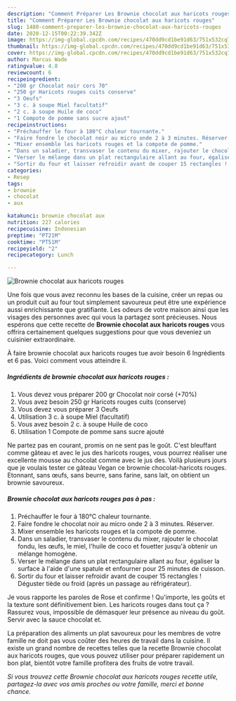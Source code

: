 ```yaml
---
description: "Comment Préparer Les Brownie chocolat aux haricots rouges"
title: "Comment Préparer Les Brownie chocolat aux haricots rouges"
slug: 1480-comment-preparer-les-brownie-chocolat-aux-haricots-rouges
date: 2020-12-15T00:22:39.342Z
image: https://img-global.cpcdn.com/recipes/470dd9cd1be91d63/751x532cq70/brownie-chocolat-aux-haricots-rouges-photo-principale-de-la-recette.jpg
thumbnail: https://img-global.cpcdn.com/recipes/470dd9cd1be91d63/751x532cq70/brownie-chocolat-aux-haricots-rouges-photo-principale-de-la-recette.jpg
cover: https://img-global.cpcdn.com/recipes/470dd9cd1be91d63/751x532cq70/brownie-chocolat-aux-haricots-rouges-photo-principale-de-la-recette.jpg
author: Marcus Wade
ratingvalue: 4.8
reviewcount: 6
recipeingredient:
- "200 gr Chocolat noir cors 70"
- "250 gr Haricots rouges cuits conserve"
- "3 Oeufs"
- "3 c. à soupe Miel facultatif"
- "2 c. à soupe Huile de coco"
- "1 Compote de pomme sans sucre ajout"
recipeinstructions:
- "Préchauffer le four à 180°C chaleur tournante."
- "Faire fondre le chocolat noir au micro onde 2 à 3 minutes. Réserver."
- "Mixer ensemble les haricots rouges et la compote de pomme."
- "Dans un saladier, transvaser le contenu du mixer, rajouter le chocolat fondu, les œufs, le miel, l&#39;huile de coco et fouetter jusqu&#39;à obtenir un mélange homogène."
- "Verser le mélange dans un plat rectangulaire allant au four, égaliser la surface à l&#39;aide d&#39;une spatule et enfourner pour 25 minutes de cuisson."
- "Sortir du four et laisser refroidir avant de couper 15 rectangles ! Déguster tiède ou froid (après un passage au réfrigérateur)."
categories:
- Resep
tags:
- brownie
- chocolat
- aux

katakunci: brownie chocolat aux 
nutrition: 227 calories
recipecuisine: Indonesian
preptime: "PT21M"
cooktime: "PT51M"
recipeyield: "2"
recipecategory: Lunch

---
```



![Brownie chocolat aux haricots rouges](https://img-global.cpcdn.com/recipes/470dd9cd1be91d63/751x532cq70/brownie-chocolat-aux-haricots-rouges-photo-principale-de-la-recette.jpg)

Une fois que vous avez reconnu les bases de la cuisine, créer un repas ou un produit cuit au four tout simplement savoureux peut être une expérience aussi enrichissante que gratifiante. Les odeurs de votre maison ainsi que les visages des personnes avec qui vous la partagez sont précieuses. Nous espérons que cette recette de <strong> Brownie chocolat aux haricots rouges </strong> vous offrira certainement quelques suggestions pour que vous deveniez un cuisinier extraordinaire.

<!--inarticleads1-->

À faire brownie chocolat aux haricots rouges tue avoir besoin 6 Ingrédients et 6 pas. Voici comment vous atteindre il.

##### Ingrédients de brownie chocolat aux haricots rouges :

1. Vous devez vous préparer 200 gr Chocolat noir corsé (+70%)
1. Vous avez besoin 250 gr Haricots rouges cuits (conserve)
1. Vous devez vous préparer 3 Oeufs
1. Utilisation 3 c. à soupe Miel (facultatif)
1. Vous avez besoin 2 c. à soupe Huile de coco
1. Utilisation 1 Compote de pomme sans sucre ajouté


Ne partez pas en courant, promis on ne sent pas le goût. C&#39;est bleuffant comme gâteau et avec le jus des haricots rouges, vous pourrez réaliser une excellente mousse au chocolat comme avec le jus des. Voilà plusieurs jours que je voulais tester ce gâteau Vegan ce brownie chocolat-haricots rouges. Etonnant, sans œufs, sans beurre, sans farine, sans lait, on obtient un brownie savoureux. 

<!--inarticleads2-->

##### Brownie chocolat aux haricots rouges pas à pas :

1. Préchauffer le four à 180°C chaleur tournante.
1. Faire fondre le chocolat noir au micro onde 2 à 3 minutes. Réserver.
1. Mixer ensemble les haricots rouges et la compote de pomme.
1. Dans un saladier, transvaser le contenu du mixer, rajouter le chocolat fondu, les œufs, le miel, l&#39;huile de coco et fouetter jusqu&#39;à obtenir un mélange homogène.
1. Verser le mélange dans un plat rectangulaire allant au four, égaliser la surface à l&#39;aide d&#39;une spatule et enfourner pour 25 minutes de cuisson.
1. Sortir du four et laisser refroidir avant de couper 15 rectangles ! Déguster tiède ou froid (après un passage au réfrigérateur).


Je vous rapporte les paroles de Rose et confirme ! Qu&#39;importe, les goûts et la texture sont définitivement bien. Les haricots rouges dans tout ça ? Rassurez vous, impossible de démasquer leur présence au niveau du goût. Servir avec la sauce chocolat et. 

<!--inarticleads1-->

<p>
La préparation des aliments un plat savoureux pour les membres de votre famille ne doit pas vous coûter des heures de travail dans la cuisine. Il existe un grand nombre de recettes telles que la recette Brownie chocolat aux haricots rouges, que vous pouvez utiliser pour préparer rapidement un bon plat, bientôt votre famille profitera des fruits de votre travail.
</p>

<p>
<i>Si vous trouvez cette Brownie chocolat aux haricots rouges recette utile, partagez-la avec vos amis proches ou votre famille, merci et bonne chance.</i>
</p>
